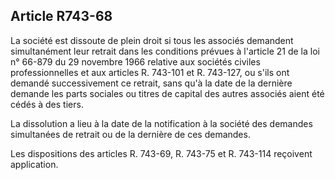 Article R743-68
----
La société est dissoute de plein droit si tous les associés demandent
simultanément leur retrait dans les conditions prévues à l'article 21 de la loi
n° 66-879 du 29 novembre 1966 relative aux sociétés civiles professionnelles et
aux articles R. 743-101 et R. 743-127, ou s'ils ont demandé successivement ce
retrait, sans qu'à la date de la dernière demande les parts sociales ou titres
de capital des autres associés aient été cédés à des tiers.

La dissolution a lieu à la date de la notification à la société des demandes
simultanées de retrait ou de la dernière de ces demandes.

Les dispositions des articles R. 743-69, R. 743-75 et R. 743-114 reçoivent
application.
